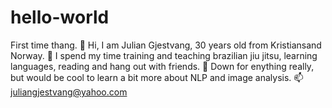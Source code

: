 # hello-world
First time thang. 
👋 Hi, I am Julian Gjestvang, 30 years old from Kristiansand Norway. 
👀 I spend my time training and teaching brazilian jiu jitsu, learning languages, reading and hang out with friends.
💞️ Down for enything really, but would be cool to learn a bit more about NLP and image analysis. 
📫 juliangjestvang@yahoo.com
